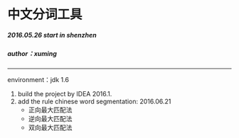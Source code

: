# 中文分词工具


##### 2016.05.26 start in shenzhen
##### author：xuming

---
environment：jdk 1.6 

1. build the project by IDEA 2016.1.
2. add the rule chinese word segmentation: 2016.06.21
    - 正向最大匹配法
    - 逆向最大匹配法
    - 双向最大匹配法
    

